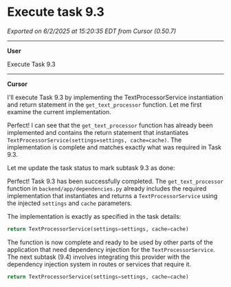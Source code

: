 # Execute task 9.3
_Exported on 6/2/2025 at 15:20:35 EDT from Cursor (0.50.7)_

---

**User**

Execute Task 9.3

---

**Cursor**

I'll execute Task 9.3 by implementing the TextProcessorService instantiation and return statement in the `get_text_processor` function. Let me first examine the current implementation.

Perfect! I can see that the `get_text_processor` function has already been implemented and contains the return statement that instantiates `TextProcessorService(settings=settings, cache=cache)`. The implementation is complete and matches exactly what was required in Task 9.3.

Let me update the task status to mark subtask 9.3 as done:

Perfect! Task 9.3 has been successfully completed. The `get_text_processor` function in `backend/app/dependencies.py` already includes the required implementation that instantiates and returns a `TextProcessorService` using the injected `settings` and `cache` parameters.

The implementation is exactly as specified in the task details:
```python
return TextProcessorService(settings=settings, cache=cache)
```

The function is now complete and ready to be used by other parts of the application that need dependency injection for the `TextProcessorService`. The next subtask (9.4) involves integrating this provider with the dependency injection system in routes or services that require it.

```python
return TextProcessorService(settings=settings, cache=cache)
```

